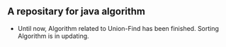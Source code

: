 ## A repositary for java algorithm
* Until now, Algorithm related to Union-Find has been finished. Sorting Algorithm is in updating.
